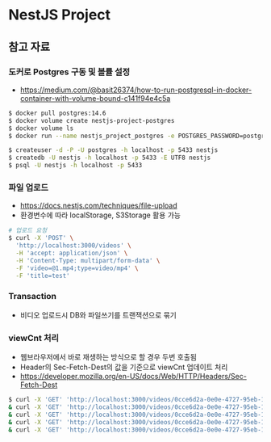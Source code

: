 # NestJS Project

## 참고 자료

### 도커로 Postgres 구동 및 볼률 설정

- https://medium.com/@basit26374/how-to-run-postgresql-in-docker-container-with-volume-bound-c141f94e4c5a

```bash
$ docker pull postgres:14.6
$ docker volume create nestjs-project-postgres
$ docker volume ls
$ docker run --name nestjs_project_postgres -e POSTGRES_PASSWORD=postgres -e POSTGRES_USER=postgres -p 5433:5432 -v nestjs-project-postgres:/var/lib/postgresql/data -d postgres:14.6

$ createuser -d -P -U postgres -h localhost -p 5433 nestjs
$ createdb -U nestjs -h localhost -p 5433 -E UTF8 nestjs
$ psql -U nestjs -h localhost -p 5433
```

### 파일 업로드

- https://docs.nestjs.com/techniques/file-upload
- 환경변수에 따라 localStorage, S3Storage 활용 가능

```bash
# 업로드 요청
$ curl -X 'POST' \
  'http://localhost:3000/videos' \
  -H 'accept: application/json' \
  -H 'Content-Type: multipart/form-data' \
  -F 'video=@1.mp4;type=video/mp4' \
  -F 'title=test'
```

### Transaction

- 비디오 업로드시 DB와 파일쓰기를 트랜잭션으로 묶기

### viewCnt 처리

- 웹브라우저에서 바로 재생하는 방식으로 할 경우 두번 호출됨
- Header의 Sec-Fetch-Dest의 값을 기준으로 viewCnt 업데이트 처리
- https://developer.mozilla.org/en-US/docs/Web/HTTP/Headers/Sec-Fetch-Dest

```bash
$ curl -X 'GET' 'http://localhost:3000/videos/0cce6d2a-0e0e-4727-95eb-165879b20860/play' --output /dev/null \
& curl -X 'GET' 'http://localhost:3000/videos/0cce6d2a-0e0e-4727-95eb-165879b20860/play' --output /dev/null \
& curl -X 'GET' 'http://localhost:3000/videos/0cce6d2a-0e0e-4727-95eb-165879b20860/play' --output /dev/null \
& curl -X 'GET' 'http://localhost:3000/videos/0cce6d2a-0e0e-4727-95eb-165879b20860/play' --output /dev/null \
& curl -X 'GET' 'http://localhost:3000/videos/0cce6d2a-0e0e-4727-95eb-165879b20860/play' --output /dev/null
```

